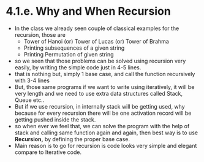 # 4.1.e. Why and When Recursion

- In the class we already seen couple of classical examples for the recursion, those are
    - Tower of Hanoi (or) Tower of Lucas (or) Tower of Brahma
    - Printing subsequences of a given string
    - Printing Permutation of given string
- so we seen that those problems can be solved using recursion very easily, by writing the simple code just in 4-5 lines.
- that is nothing but, simply 1 base case, and call the function recursively with 3-4 lines
- But, those same programs if we want to write using iteratively, it will be very length and we need to use extra data structures called Stack, Queue etc..
- But if we use recursion, in internally stack will be getting used, why because for every recursion there will be one activation record will be getting pushed inside the stack.
- so when ever we feel that, we can solve the program with the help of stack and calling same function again and again, then best way is to use **Recursion,** by defining the proper base case.
- Main reason is to go for recursion is code looks very simple and elegant compare to Iterative code.